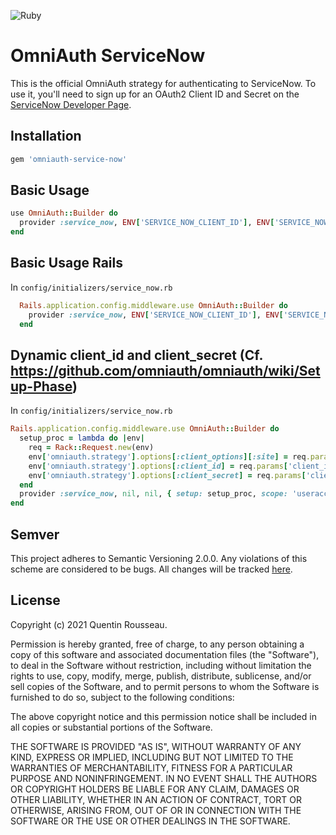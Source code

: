 ![Ruby](https://github.com/kwent/omniauth-service-now/workflows/Ruby/badge.svg?branch=master)

# OmniAuth ServiceNow

This is the official OmniAuth strategy for authenticating to ServiceNow. To
use it, you'll need to sign up for an OAuth2 Client ID and Secret
on the [ServiceNow Developer Page](https://community.servicenow.com/community?id=community_blog&sys_id=56086e4fdb9014146064eeb5ca961957).

## Installation

```ruby
gem 'omniauth-service-now'
```

## Basic Usage

```ruby
use OmniAuth::Builder do
  provider :service_now, ENV['SERVICE_NOW_CLIENT_ID'], ENV['SERVICE_NOW_CLIENT_SECRET'], { scope: 'useraccount', client_options: { site: 'https://<instance-id>.service-now.com' } }
end
```

## Basic Usage Rails

In `config/initializers/service_now.rb`

```ruby
  Rails.application.config.middleware.use OmniAuth::Builder do
    provider :service_now, ENV['SERVICE_NOW_CLIENT_ID'], ENV['SERVICE_NOW_CLIENT_SECRET'], { scope: 'useraccount', client_options: { site: 'https://<instance-id>.service-now.com' } }
  end
```

## Dynamic client_id and client_secret (Cf. https://github.com/omniauth/omniauth/wiki/Setup-Phase)

In `config/initializers/service_now.rb`

```ruby
Rails.application.config.middleware.use OmniAuth::Builder do
  setup_proc = lambda do |env|
    req = Rack::Request.new(env)
    env['omniauth.strategy'].options[:client_options][:site] = req.params['site']
    env['omniauth.strategy'].options[:client_id] = req.params['client_id']
    env['omniauth.strategy'].options[:client_secret] = req.params['client_secret']
  end
  provider :service_now, nil, nil, { setup: setup_proc, scope: 'useraccount' }
end
```

## Semver

This project adheres to Semantic Versioning 2.0.0. Any violations of this scheme are considered to be bugs.
All changes will be tracked [here](https://github.com/kwent/omniauth-service-now/releases).

## License

Copyright (c) 2021 Quentin Rousseau.

Permission is hereby granted, free of charge, to any person obtaining a copy of this software and associated documentation files (the "Software"), to deal in the Software without restriction, including without limitation the rights to use, copy, modify, merge, publish, distribute, sublicense, and/or sell copies of the Software, and to permit persons to whom the Software is furnished to do so, subject to the following conditions:

The above copyright notice and this permission notice shall be included in all copies or substantial portions of the Software.

THE SOFTWARE IS PROVIDED "AS IS", WITHOUT WARRANTY OF ANY KIND, EXPRESS OR IMPLIED, INCLUDING BUT NOT LIMITED TO THE WARRANTIES OF MERCHANTABILITY, FITNESS FOR A PARTICULAR PURPOSE AND NONINFRINGEMENT. IN NO EVENT SHALL THE AUTHORS OR COPYRIGHT HOLDERS BE LIABLE FOR ANY CLAIM, DAMAGES OR OTHER LIABILITY, WHETHER IN AN ACTION OF CONTRACT, TORT OR OTHERWISE, ARISING FROM, OUT OF OR IN CONNECTION WITH THE SOFTWARE OR THE USE OR OTHER DEALINGS IN THE SOFTWARE.
